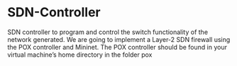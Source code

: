 # SDN-Controller

SDN controller to program and control the switch functionality
of the network generated. We are going to implement a Layer-2 SDN firewall using the POX
controller and Mininet. The POX controller should be found in your virtual machine’s home
directory in the folder pox
